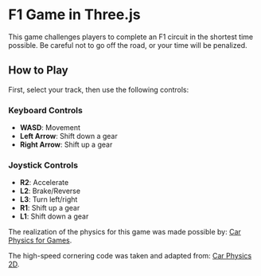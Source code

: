 # F1 Game in Three.js

This game challenges players to complete an F1 circuit in the shortest time possible. Be careful not to go off the road, or your time will be penalized.

## How to Play

First, select your track, then use the following controls:

### Keyboard Controls
- **WASD**: Movement
- **Left Arrow**: Shift down a gear
- **Right Arrow**: Shift up a gear

### Joystick Controls
- **R2**: Accelerate
- **L2**: Brake/Reverse
- **L3**: Turn left/right
- **R1**: Shift up a gear
- **L1**: Shift down a gear

The realization of the physics for this game was made possible by: [Car Physics for Games](https://www.asawicki.info/Mirror/Car%20Physics%20for%20Games/Car%20Physics%20for%20Games.html).

The high-speed cornering code was taken and adapted from: [Car Physics 2D](https://github.com/spacejack/carphysics2d).
